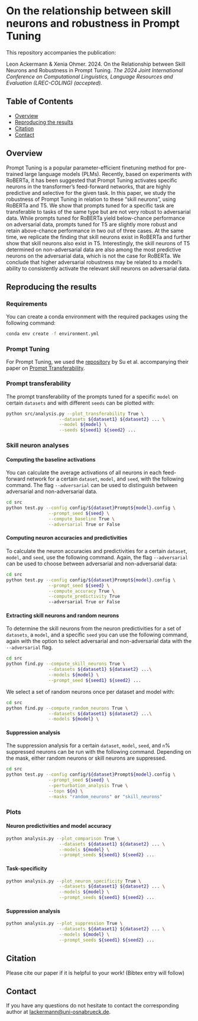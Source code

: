 # On the relationship between skill neurons and robustness in Prompt Tuning

This repository accompanies the publication:

Leon Ackermann & Xenia Ohmer. 2024. On the Relationship between Skill Neurons and Robustness in Prompt Tuning. *The 2024 Joint International Conference on Computational Linguistics, Language Resources and Evaluation (LREC-COLING) (accepted).*

## Table of Contents
- [Overview](#overview)
- [Reproducing the results](#reproducing-the-results)
- [Citation](#citation)
- [Contact](#contact)


## Overview 

Prompt Tuning is a popular parameter-efficient finetuning method for pre-trained large language models (PLMs).
Recently, based on experiments with RoBERTa, it has been suggested that Prompt Tuning activates specific neurons
in the transformer’s feed-forward networks, that are highly predictive and selective for the given task. In this paper,
we study the robustness of Prompt Tuning in relation to these “skill neurons”, using RoBERTa and T5. We show that
prompts tuned for a specific task are transferable to tasks of the same type but are not very robust to adversarial data.
While prompts tuned for RoBERTa yield below-chance performance on adversarial data, prompts tuned for T5 are
slightly more robust and retain above-chance performance in two out of three cases. At the same time, we replicate
the finding that skill neurons exist in RoBERTa and further show that skill neurons also exist in T5. Interestingly,
the skill neurons of T5 determined on non-adversarial data are also among the most predictive neurons on the
adversarial data, which is not the case for RoBERTa. We conclude that higher adversarial robustness may be related
to a model’s ability to consistently activate the relevant skill neurons on adversarial data.

## Reproducing the results

### Requirements
You can create a conda environment with the required packages using the following command:
```bash
conda env create -f environment.yml
```

### Prompt Tuning
For Prompt Tuning, we used the [repository](https://github.com/thunlp/Prompt-Transferability) by Su et al. accompanying their paper on [Prompt Transferability](https://aclanthology.org/2022.naacl-main.290/).

### Prompt transferability
The prompt transferability of the prompts tuned for a specific `model` on certain `datasets` and with different `seeds` can be plotted with:
```bash
python src/analysis.py --plot_transferability True \
                    --datasets ${dataset1} ${dataset2} ... \
                    --model ${model} \
                    --seeds ${seed1} ${seed2} ...
```

### Skill neuron analyses

#### Computing the baseline activations
You can calculate the average activations of all neurons in each feed-forward network for a certain `dataset`, `model`, and `seed`, with the following command. The flag `--adversarial` can be used to distinguish between adversarial and non-adversarial data.
```bash
cd src
python test.py --config config/${dataset}Prompt${model}.config \
                --prompt_seed ${seed} \
                --compute_baseline True \
                --adversarial True or False
```


#### Computing neuron accuracies and predictivities
To calculate the neuron accuracies and predictivities for a certain `dataset`, `model`, and `seed`, use the following command. Again, the flag `--adversarial` can be used to choose between adversarial and non-adversarial data:
```bash
cd src
python test.py --config config/${dataset}Prompt${model}.config \
                --prompt_seed ${seed} \
                --compute_accuracy True \
                --compute_predictivity True 
                --adversarial True or False
```

#### Extracting skill neurons and random neurons
To determine the skill neurons from the neuron predictivities for a set of `datasets`, a `model`, and a specific `seed` you can use the following command, again with the option to select adversarial and non-adversarial data with the `--adversarial` flag. 
```bash
cd src
python find.py --compute_skill_neurons True \
                --datasets ${dataset1} ${dataset2} ...\
                --models ${model} \
                --prompt_seed ${seed1} ${seed2} ...
```

We select a set of random neurons once per dataset and model with:
```bash
cd src
python find.py --compute_random_neurons True \
                --datasets ${dataset1} ${dataset2} ...\
                --models ${model} \
```

#### Suppression analysis
The suppression analysis for a certain `dataset`, `model`, `seed`, and `n`% suppressed neurons can be run with the following command. Depending on the mask, either random neurons or skill neurons are suppressed.
```bash
cd src
python test.py --config config/${dataset}Prompt${model}.config \
                --prompt_seed ${seed} \
                --perturbation_analysis True \
                --topn ${n} \
                --masks "random_neurons" or "skill_neurons"
```



### Plots

#### Neuron predictivities and model accuracy

```bash
python analysis.py --plot_comparison True \
                    --datasets ${dataset1} ${dataset2} ... \
                    --models ${model} \
                    --prompt_seeds ${seed1} ${seed2} ...
```

#### Task-specificity

```bash
python analysis.py --plot_neuron_specificity True \
                    --datasets ${dataset1} ${dataset2} ... \
                    --models ${model} \
                    --prompt_seeds ${seed1} ${seed2} ...
```

#### Suppression analysis

```bash
python analysis.py --plot_suppression True \
                    --datasets ${dataset1} ${dataset2} ... \
                    --models ${model} \
                    --prompt_seeds ${seed1} ${seed2} ...
```


## Citation
Please cite our paper if it is helpful to your work!
(Bibtex entry will follow)

## Contact 
If you have any questions do not hesitate to contact the corresponding author at lackermann@uni-osnabrueck.de.





